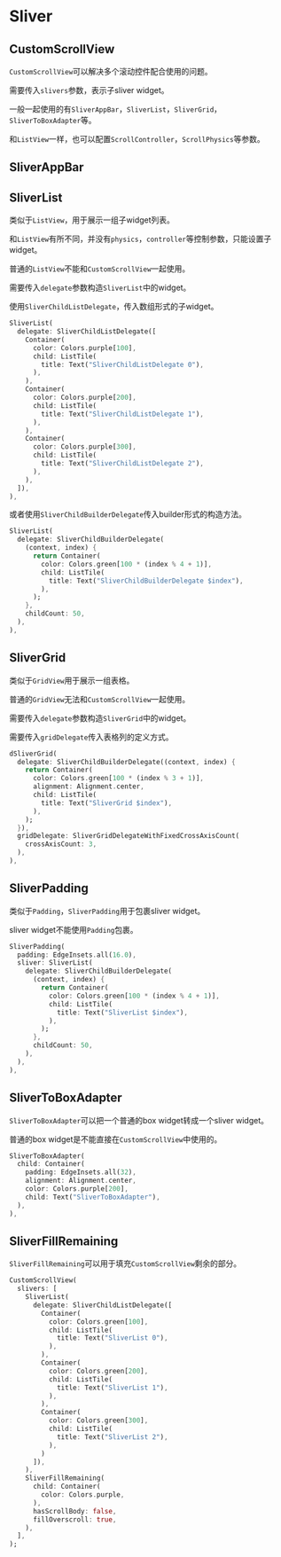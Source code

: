 # Sliver

## CustomScrollView

`CustomScrollView`可以解决多个滚动控件配合使用的问题。

需要传入`slivers`参数，表示子sliver widget。

一般一起使用的有`SliverAppBar`，`SliverList`，`SliverGrid`，`SliverToBoxAdapter`等。

和`ListView`一样，也可以配置`ScrollController`，`ScrollPhysics`等参数。



## SliverAppBar



## SliverList

类似于`ListView`，用于展示一组子widget列表。

和`ListView`有所不同，并没有`physics`，`controller`等控制参数，只能设置子widget。

普通的`ListView`不能和`CustomScrollView`一起使用。

需要传入`delegate`参数构造`SliverList`中的widget。

使用`SliverChildListDelegate`，传入数组形式的子widget。

```dart
SliverList(
  delegate: SliverChildListDelegate([
    Container(
      color: Colors.purple[100],
      child: ListTile(
        title: Text("SliverChildListDelegate 0"),
      ),
    ),
    Container(
      color: Colors.purple[200],
      child: ListTile(
        title: Text("SliverChildListDelegate 1"),
      ),
    ),
    Container(
      color: Colors.purple[300],
      child: ListTile(
        title: Text("SliverChildListDelegate 2"),
      ),
    ),
  ]),
),
```

或者使用`SliverChildBuilderDelegate`传入builder形式的构造方法。

```dart
SliverList(
  delegate: SliverChildBuilderDelegate(
    (context, index) {
      return Container(
        color: Colors.green[100 * (index % 4 + 1)],
        child: ListTile(
          title: Text("SliverChildBuilderDelegate $index"),
        ),
      );
    },
    childCount: 50,
  ),
),
```



## SliverGrid

类似于`GridView`用于展示一组表格。

普通的`GridView`无法和`CustomScrollView`一起使用。

需要传入`delegate`参数构造`SliverGrid`中的widget。

需要传入`gridDelegate`传入表格列的定义方式。

```dart
dSliverGrid(
  delegate: SliverChildBuilderDelegate((context, index) {
    return Container(
      color: Colors.green[100 * (index % 3 + 1)],
      alignment: Alignment.center,
      child: ListTile(
        title: Text("SliverGrid $index"),
      ),
    );
  }),
  gridDelegate: SliverGridDelegateWithFixedCrossAxisCount(
    crossAxisCount: 3,
  ),
),
```



## SliverPadding

类似于`Padding`，`SliverPadding`用于包裹sliver widget。

sliver widget不能使用`Padding`包裹。

```dart
SliverPadding(
  padding: EdgeInsets.all(16.0),
  sliver: SliverList(
    delegate: SliverChildBuilderDelegate(
      (context, index) {
        return Container(
          color: Colors.green[100 * (index % 4 + 1)],
          child: ListTile(
            title: Text("SliverList $index"),
          ),
        );
      },
      childCount: 50,
    ),
  ),
),
```



## SliverToBoxAdapter

`SliverToBoxAdapter`可以把一个普通的box widget转成一个sliver widget。

普通的box widget是不能直接在`CustomScrollView`中使用的。

```dart
SliverToBoxAdapter(
  child: Container(
    padding: EdgeInsets.all(32),
    alignment: Alignment.center,
    color: Colors.purple[200],
    child: Text("SliverToBoxAdapter"),
  ),
),
```



## SliverFillRemaining

`SliverFillRemaining`可以用于填充`CustomScrollView`剩余的部分。

```dart
CustomScrollView(
  slivers: [
    SliverList(
      delegate: SliverChildListDelegate([
        Container(
          color: Colors.green[100],
          child: ListTile(
            title: Text("SliverList 0"),
          ),
        ),
        Container(
          color: Colors.green[200],
          child: ListTile(
            title: Text("SliverList 1"),
          ),
        ),
        Container(
          color: Colors.green[300],
          child: ListTile(
            title: Text("SliverList 2"),
          ),
        )
      ]),
    ),
    SliverFillRemaining(
      child: Container(
        color: Colors.purple,
      ),
      hasScrollBody: false,
      fillOverscroll: true,
    ),
  ],
);
```

